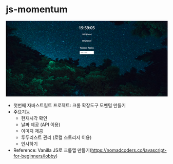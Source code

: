 # js-momentum
![sample](./sample.png)
- 첫번째 자바스트립트 프로젝트: 크롬 확장도구 모멘텀 만들기
- 주요기능
    - 현재시각 확인
    - 날짜 제공 (API 이용)
    - 이미지 제공
    - 투두리스트 관리 (로컬 스토리지 이용)
    - 인사하기
- Reference: Vanilla JS로 크롬앱 만들기(https://nomadcoders.co/javascript-for-beginners/lobby)
